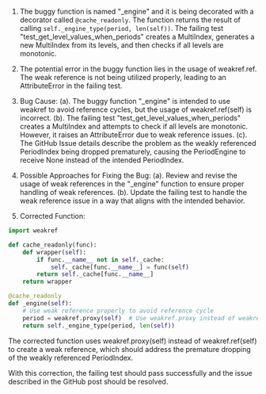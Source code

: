 1. The buggy function is named "_engine" and it is being decorated with a decorator called `@cache_readonly`. The function returns the result of calling `self._engine_type(period, len(self))`. The failing test "test_get_level_values_when_periods" creates a MultiIndex, generates a new MultiIndex from its levels, and then checks if all levels are monotonic.

2. The potential error in the buggy function lies in the usage of weakref.ref. The weak reference is not being utilized properly, leading to an AttributeError in the failing test.

3. Bug Cause:
   (a). The buggy function "_engine" is intended to use weakref to avoid reference cycles, but the usage of weakref.ref(self) is incorrect.
   (b). The failing test "test_get_level_values_when_periods" creates a MultiIndex and attempts to check if all levels are monotonic. However, it raises an AttributeError due to weak reference issues.
   (c). The GitHub Issue details describe the problem as the weakly referenced PeriodIndex being dropped prematurely, causing the PeriodEngine to receive None instead of the intended PeriodIndex.

4. Possible Approaches for Fixing the Bug:
   (a). Review and revise the usage of weak references in the "_engine" function to ensure proper handling of weak references.
   (b). Update the failing test to handle the weak reference issue in a way that aligns with the intended behavior.

5. Corrected Function:

```python
import weakref

def cache_readonly(func):
    def wrapper(self):
        if func.__name__ not in self._cache:
            self._cache[func.__name__] = func(self)
        return self._cache[func.__name__]
    return wrapper

@cache_readonly
def _engine(self):
    # Use weak reference properly to avoid reference cycle
    period = weakref.proxy(self)  # Use weakref.proxy instead of weakref.ref
    return self._engine_type(period, len(self))
```

The corrected function uses weakref.proxy(self) instead of weakref.ref(self) to create a weak reference, which should address the premature dropping of the weakly referenced PeriodIndex.

With this correction, the failing test should pass successfully and the issue described in the GitHub post should be resolved.